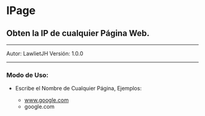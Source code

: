 # IPage
## Obten la IP de cualquier Página Web.

- - -

Autor: LawlietJH
Versión: 1.0.0

- - -

### Modo de Uso:

 * Escribe el Nombre de Cualquier Página, Ejemplos:

     * www.google.com
     * google.com
